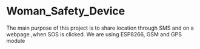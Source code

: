 # Woman_Safety_Device

The main purpose of this project is to share location through SMS and on a webpage ,when SOS is clicked.
We are using ESP8266, GSM and GPS module
